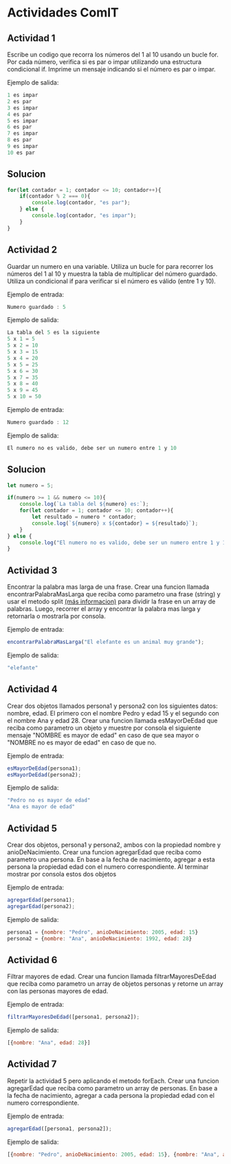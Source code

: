 # Actividades ComIT

## Actividad 1

Escribe un codigo que recorra los números del 1 al 10 usando un bucle for. Por cada número, verifica si es par o impar utilizando una estructura condicional if. Imprime un mensaje indicando si el número es par o impar.

Ejemplo de salida:
```javascript
1 es impar
2 es par
3 es impar
4 es par
5 es impar
6 es par
7 es impar
8 es par
9 es impar
10 es par
```

## Solucion
```javascript
for(let contador = 1; contador <= 10; contador++){
    if(contador % 2 === 0){
        console.log(contador, "es par");
    } else {
        console.log(contador, "es impar");
    }
}
```

## Actividad 2

Guardar un numero en una variable. Utiliza un bucle for para recorrer los números del 1 al 10 y muestra la tabla de multiplicar del número guardado. Utiliza un condicional if para verificar si el número es válido (entre 1 y 10).

Ejemplo de entrada:

```javascript
Numero guardado : 5
```
Ejemplo de salida:
```javascript
La tabla del 5 es la siguiente
5 x 1 = 5
5 x 2 = 10
5 x 3 = 15
5 x 4 = 20
5 x 5 = 25
5 x 6 = 30
5 x 7 = 35
5 x 8 = 40
5 x 9 = 45
5 x 10 = 50
```

Ejemplo de entrada:

```javascript
Numero guardado : 12
```
Ejemplo de salida:
```javascript
El numero no es valido, debe ser un numero entre 1 y 10
```
## Solucion
```javascript
let numero = 5;

if(numero >= 1 && numero <= 10){
    console.log(`La tabla del ${numero} es:`);
    for(let contador = 1; contador <= 10; contador++){
        let resultado = numero * contador;
        console.log(`${numero} x ${contador} = ${resultado}`);
    }
} else {
    console.log("El numero no es valido, debe ser un numero entre 1 y 10");
}
```

## Actividad 3

Encontrar la palabra mas larga de una frase.
Crear una funcion llamada encontrarPalabraMasLarga que reciba como parametro una frase (string) y usar el metodo split [(más informacion)](https://www.w3schools.com/jsref/jsref_split.asp#) para dividir la frase en un array de palabras. Luego, recorrer el array y encontrar la palabra mas larga y retornarla o mostrarla por consola.

Ejemplo de entrada:

```javascript
encontrarPalabraMasLarga("El elefante es un animal muy grande");
```
Ejemplo de salida:
```javascript
"elefante"
```

## Actividad 4

Crear dos objetos llamados persona1 y persona2 con los siguientes datos: nombre, edad.
El primero con el nombre Pedro y edad 15 y el segundo con el nombre Ana y edad 28.
Crear una funcion llamada esMayorDeEdad que reciba como parametro un objeto y muestre por consola el siguiente mensaje "NOMBRE es mayor de edad" en caso de que sea mayor o "NOMBRE no es mayor de edad" en caso de que no.

Ejemplo de entrada:
```javascript
esMayorDeEdad(persona1);
esMayorDeEdad(persona2);
```
Ejemplo de salida:
```javascript
"Pedro no es mayor de edad"
"Ana es mayor de edad"
```

## Actividad 5

Crear dos objetos, persona1 y persona2, ambos con la propiedad nombre y anioDeNacimiento.
Crear una funcion agregarEdad que reciba como parametro una persona. En base a la fecha de nacimiento, agregar a esta persona la propiedad edad con el numero correspondiente.
Al terminar mostrar por consola estos dos objetos

Ejemplo de entrada:
```javascript
agregarEdad(persona1);
agregarEdad(persona2);
```
Ejemplo de salida:
```javascript
persona1 = {nombre: "Pedro", anioDeNacimiento: 2005, edad: 15}
persona2 = {nombre: "Ana", anioDeNacimiento: 1992, edad: 28}
```
## Actividad 6

Filtrar mayores de edad. Crear una funcion llamada filtrarMayoresDeEdad que reciba como parametro un array de objetos personas y retorne un array con las personas mayores de edad.

Ejemplo de entrada:
```javascript
filtrarMayoresDeEdad([persona1, persona2]);
```
Ejemplo de salida:
```javascript
[{nombre: "Ana", edad: 28}]
```

## Actividad 7

Repetir la actividad 5 pero aplicando el metodo forEach. Crear una funcion agregarEdad que reciba como parametro un array de personas. En base a la fecha de nacimiento, agregar a cada persona la propiedad edad con el numero correspondiente.

Ejemplo de entrada:
```javascript
agregarEdad([persona1, persona2]);
```
Ejemplo de salida:
```javascript
[{nombre: "Pedro", anioDeNacimiento: 2005, edad: 15}, {nombre: "Ana", anioDeNacimiento: 1992, edad: 28}]
```
